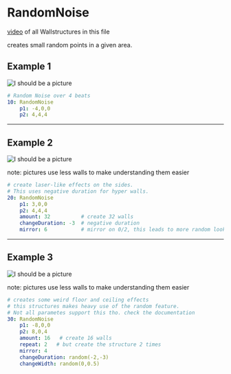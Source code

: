 # RandomNoise

[video](https://youtu.be/pwFA2ul9RBk) of all Wallstructures in this file

creates small random points in a given area.


## Example 1

![I should be a picture](https://github.com/spookyGh0st/beatwalls/blob/master/examples/pictures/RandomNoise/10.png)

```yaml
# Random Noise over 4 beats
10: RandomNoise
    p1: -4,0,0
    p2: 4,4,4
```

--- 

## Example 2

![I should be a picture](https://github.com/spookyGh0st/beatwalls/blob/master/examples/pictures/RandomNoise/20.png)

note: pictures use less walls to make understanding them easier

```yaml
# create laser-like effects on the sides.
# This uses negative duration for hyper walls.
20: RandomNoise
    p1: 3,0,0
    p2: 4,4,4
    amount: 32          # create 32 walls
    changeDuration: -3  # negative duration
    mirror: 6           # mirror on 0/2, this leads to more random looking walls.
```

--- 

## Example 3

![I should be a picture](https://github.com/spookyGh0st/beatwalls/blob/master/examples/pictures/RandomNoise/30.png)

note: pictures use less walls to make understanding them easier

```yaml
# creates some weird floor and ceiling effects
# this structures makes heavy use of the random feature. 
# Not all parametes support this tho. check the documentation
30: RandomNoise
    p1: -8,0,0
    p2: 8,0,4
    amount: 16   # create 16 walls
    repeat: 2   # but create the structure 2 times
    mirror: 4
    changeDuration: random(-2,-3)
    changeWidth: random(0,0.5)
```
